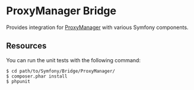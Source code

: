 ProxyManager Bridge
===================

Provides integration for [ProxyManager][1] with various Symfony components.

Resources
---------

You can run the unit tests with the following command:

    $ cd path/to/Symfony/Bridge/ProxyManager/
    $ composer.phar install
    $ phpunit

[1]: https://github.com/Ocramius/ProxyManager
